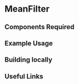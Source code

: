 MeanFilter
==================



Components Required
---


Example Usage
---



Building locally
---

Useful Links
---
